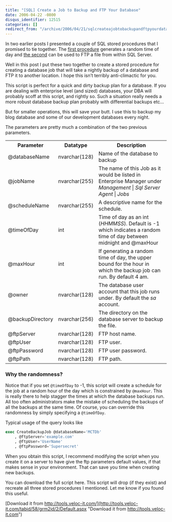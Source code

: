 ```yaml
---
title: "[SQL] Create a Job to Backup and FTP Your Database"
date: 2006-04-22 -0800
disqus_identifier: 12515
categories: []
redirect_from: "/archive/2006/04/21/sqlcreateajobtobackupandftpyourdatabase.aspx/"
---
```


In two earlier posts I presented a couple of SQL stored procedures that
I promised to tie together. The [first
procedure](https://haacked.com/archive/2006/04/21/SQLFunctionToGenerateRandomTimeOfDay.aspx "Generate a Random Time Of Day")
generates a random time of day and [the
second](https://haacked.com/archive/2006/04/21/SQLStoredProcedureToFTPFilesFromSQLServer.aspx "Ftp Files From SQL Server")
can be used to FTP a file from within SQL Server.

Well in this post I put these two together to create a stored procedure
for creating a database job that will take a nightly backup of a
database and FTP it to another location. I hope this isn’t terribly
anti-climactic for you.

This script is perfect for a quick and dirty backup plan for a database.
If you are dealing with enterprise level (and sized) databases, your DBA
will probably scoff at this script, and rightly so. Such a situation
really needs a more robust database backup plan probably with
differential backups etc...

But for smaller operations, this will save your butt. I use this to
backup my blog database and some of our development databases every
night.

The parameters are pretty much a combination of the two previous
parameters.

<table class="spec">
    <tbody>
        <tr>
            <th>Parameter</th>
            <th>Datatype</th>
            <th>Description</th>
        </tr>
        <tr>
            <td>@databaseName</td>
            <td>nvarchar(128)</td>
            <td>Name of the database to backup</td>
        </tr>
        <tr>
            <td>@jobName</td>
            <td>nvarchar(255)</td>
            <td>The name of this Job as it would be listed in Enterprise Manager under <em>Management</em> | <em>Sql Server Agent</em> | <em>Jobs</em></td>
        </tr>
        <tr>
            <td>@scheduleName</td>
            <td>nvarchar(255)</td>
            <td>A descriptive name for the schedule.</td>
        </tr>
        <tr>
            <td>@timeOfDay</td>
            <td>int</td>
            <td>Time of day as an int (<em>HHMMSS</em>). Default is -1 which indicates a random time of day between midnight and @maxHour</td>
        </tr>
        <tr>
            <td>@maxHour</td>
            <td>int</td>
            <td>If generating a random time of day, the upper bound for the hour in which the backup job can run. By default 4 am.</td>
        </tr>
        <tr>
            <td>@owner</td>
            <td>nvarchar(128)</td>
            <td>The database user account that this job runs under. By default the <em>sa</em> account.</td>
        </tr>
        <tr>
            <td>@backupDirectory</td>
            <td>nvarchar(256)</td>
            <td>The directory on the database server to backup the file.</td>
        </tr>
        <tr>
            <td>@ftpServer</td>
            <td>nvarchar(128)</td>
            <td>FTP host name.</td>
        </tr>
        <tr>
            <td>@ftpUser</td>
            <td>nvarchar(128)</td>
            <td>FTP user.</td>
        </tr>
        <tr>
            <td>@ftpPassword</td>
            <td>nvarchar(128)</td>
            <td>FTP user password.</td>
        </tr>
        <tr>
            <td>@ftpPath</td>
            <td>nvarchar(128)</td>
            <td>FTP path.</td>
        </tr>
    </tbody>
</table>

### Why the randomness?

Notice that if you set `@timeOfDay` to -1, this script will create a
schedule for the job at a random hour of the day which is constrained by
`@maxHour`. This is really there to help stagger the times at which the
database backups run. All too often administrators make the mistake of
scheduling the backups of all the backups at the same time. Of course,
you can override this randomness by simply specifying a `@timeOfDay`.

Typical usage of the query looks like

```sql
exec CreateBackupJob @databaseName='MCTDb'
    , @ftpServer='example.com'
    , @ftpUser='UserName'
    , @ftpPassword='Supersecret'
```

When you obtain this script, I recommend modifying the script when you
create it on a server to have give the ftp parameters default values, if
that makes sense in your environment. That can save you time when
creating new backups.

You can download the full script here. This script will drop (if they
exist) and recreate all three stored procedures I mentioned. Let me know
if you found this useful.

[Download it from
http://tools.veloc-it.com/](http://tools.veloc-it.com/tabid/58/grm2id/2/Default.aspx "Download it from http://tools.veloc-it.com")

